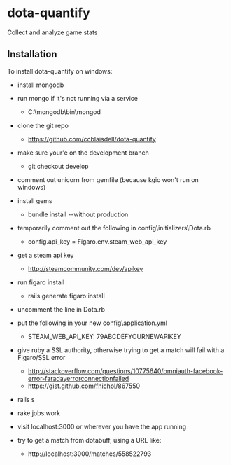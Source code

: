 # dota-quantify

Collect and analyze game stats

## Installation 

To install dota-quantify on windows:

- install mongodb

- run mongo if it's not running via a service
	- C:\mongodb\bin\mongod

- clone the git repo
	- https://github.com/ccblaisdell/dota-quantify

- make sure your'e on the development branch
	- git checkout develop

- comment out unicorn from gemfile (because kgio won't run on windows)

- install gems
	- bundle install --without production

- temporarily comment out the following in config\initializers\Dota.rb
	- config.api_key = Figaro.env.steam_web_api_key

- get a steam api key
	- http://steamcommunity.com/dev/apikey

- run figaro install
	- rails generate figaro:install

- uncomment the line in Dota.rb

- put the following in your new config\application.yml
	- STEAM_WEB_API_KEY: 79ABCDEFYOURNEWAPIKEY

- give ruby a SSL authority, otherwise trying to get a match will fail with a Figaro/SSL error
	- http://stackoverflow.com/questions/10775640/omniauth-facebook-error-faradayerrorconnectionfailed
	- https://gist.github.com/fnichol/867550

- rails s

- rake jobs:work

- visit localhost:3000 or wherever you have the app running

- try to get a match from dotabuff, using a URL like:
	- http://localhost:3000/matches/558522793
